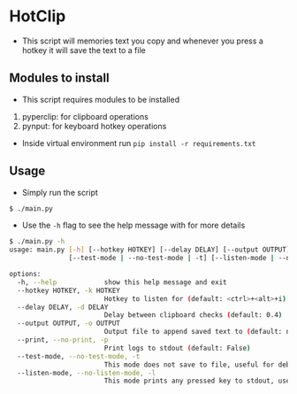 # HotClip

- This script will memories text you copy and whenever you press a hotkey
it will save the text to a file

## Modules to install

- This script requires modules to be installed

1. pyperclip: for clipboard operations
2. pynput: for keyboard hotkey operations

- Inside virtual environment run `pip install -r requirements.txt`

## Usage

- Simply run the script

```bash
$ ./main.py
```

- Use the `-h` flag to see the help message with for more details

```bash
$ ./main.py -h
usage: main.py [-h] [--hotkey HOTKEY] [--delay DELAY] [--output OUTPUT] [--print | --no-print | -p]
               [--test-mode | --no-test-mode | -t] [--listen-mode | --no-listen-mode | -l]

options:
  -h, --help            show this help message and exit
  --hotkey HOTKEY, -k HOTKEY
                        Hotkey to listen for (default: <ctrl>+<alt>+i)
  --delay DELAY, -d DELAY
                        Delay between clipboard checks (default: 0.4)
  --output OUTPUT, -o OUTPUT
                        Output file to append saved text to (default: notes.txt)
  --print, --no-print, -p
                        Print logs to stdout (default: False)
  --test-mode, --no-test-mode, -t
                        This mode does not save to file, useful for debugging, use with -p (default: False)
  --listen-mode, --no-listen-mode, -l
                        This mode prints any pressed key to stdout, useful for picking hotkeys (default: False)
```
